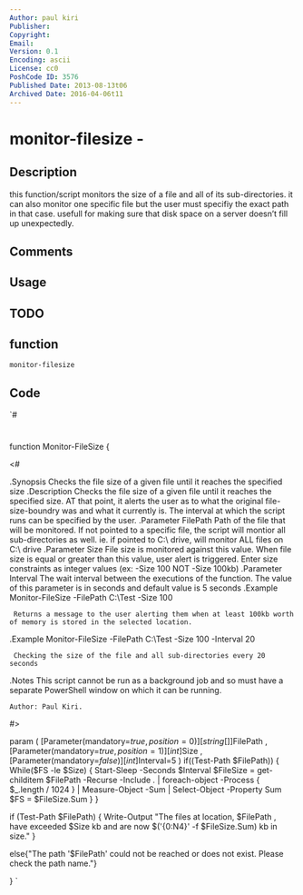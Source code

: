```yaml
---
Author: paul kiri
Publisher: 
Copyright: 
Email: 
Version: 0.1
Encoding: ascii
License: cc0
PoshCode ID: 3576
Published Date: 2013-08-13t06
Archived Date: 2016-04-06t11
---
```


# monitor-filesize - 

## Description

this function/script monitors the size of a file and all of its sub-directories.  it can also monitor one specific file but the user must specifiy the exact path in that case.  usefull for making sure that disk space on a server doesn’t fill up unexpectedly.

## Comments



## Usage



## TODO



## function

`monitor-filesize`

## Code

`#
 #
 function Monitor-FileSize
 {
 
 <#
 
 .Synopsis
     Checks the file size of a given file until it reaches the specified size
 .Description
     Checks the file size of a given file until it reaches the specified size.  AT that point, it alerts the user as to what the original file-size-boundry was and what it currently is.  The interval at which the script runs can be specified by the user.
 .Parameter FilePath
     Path of the file that will be monitored.  If not pointed to a specific file, the script will montior all sub-directories as well.  ie. if pointed to C:\ drive, will monitor ALL files on C:\ drive
 .Parameter Size
     File size is monitored against this value. When file size is equal or greater than this value, user alert is triggered.  Enter size constraints as integer values (ex: -Size 100 NOT -Size 100kb)
 .Parameter Interval
     The wait interval between the executions of the function. The value of this parameter is in seconds and default value is 5 seconds
 .Example
     Monitor-FileSize -FilePath C:\Test -Size 100
     
     Returns a message to the user alerting them when at least 100kb worth of memory is stored in the selected location.
 .Example
     Monitor-FileSize -FilePath C:\Test -Size 100 -Interval 20
     
     Checking the size of the file and all sub-directories every 20 seconds
 .Notes
     This script cannot be run as a background job and so must have a separate PowerShell window on which it can be running.
 
 	Author: Paul Kiri.
 #>
 
 param
 (
 [Parameter(mandatory=$true,position=0)]
 [string[]]$FilePath
 ,
 [Parameter(mandatory=$true,position=1)]
 [int]$Size
 ,
 [Parameter(mandatory=$false)]
 [int]$Interval=5
 )
 if((Test-Path $FilePath))
 {
    While($FS -le $Size)
    {
       Start-Sleep -Seconds $Interval
       $FileSize = get-childitem $FilePath -Recurse -Include *.* | foreach-object -Process { $_.length / 1024 } | Measure-Object -Sum | Select-Object -Property Sum
       $FS = $FileSize.Sum
    }
 } 
 
 if (Test-Path $FilePath)
 {
 Write-Output "The files at location, $FilePath , have exceeded $Size kb and are now $('{0:N4}' -f $FileSize.Sum) kb in size."
 }
 
 else{"The path '$FilePath' could not be reached or does not exist.  Please check the path name."}
 
 }
`

